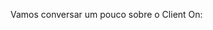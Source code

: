 Vamos conversar um pouco sobre o Client On:

<!-- Widget em linha do Calendly - início -->
<div class="calendly-inline-widget" data-url="https://calendly.com/maxwelimoveis/60min" style="min-width:620px;height:830px;"></div>
<script type="text/javascript" src="https://assets.calendly.com/assets/external/widget.js"></script>
<!-- Widget em linha do Calendly - fim -->
